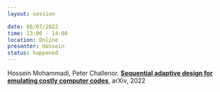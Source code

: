 ```yaml
---
layout: session

date: 06/07/2022
time: 13:00 - 14:00
location: Online
presenter: Hossein
status: happened
---
```

Hossein Mohammadi, Peter Challenor.
**[Sequential adaptive design for emulating costly computer codes](
papers/0118-sequential-adaptive-design)**,
arXiv,
2022
